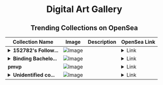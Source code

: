 <div align="center">

# Digital Art Gallery

## Trending Collections on OpenSea

| Collection Name                       | Image                                                                                     | Description                       | OpenSea Link                                                                                          |
|---------------------------------------|-------------------------------------------------------------------------------------------|-----------------------------------|--------------------------------------------------------------------------------------------------------|
| **<details><summary>152782's Follow...</summary>152782's Follower</details>** | ![Image](https://i.seadn.io/s/raw/files/19f9f090920392cc3650cbdf4361755b.png?w=500&auto=format?w=200&auto=format) |  | <details><summary>Link</summary>[152782's Follower](https://opensea.io/collection/152782-s-follower)</details> |
| **<details><summary>Binding Bachelo...</summary>Binding Bachelor</details>** | ![Image](https://i.seadn.io/s/raw/files/b31439402c06d7f7c430042e92bbd98f.jpg?w=500&auto=format?w=200&auto=format) |  | <details><summary>Link</summary>[Binding Bachelor](https://opensea.io/collection/binding-bachelor)</details> |
| **pmvp** | ![Image](https://i.seadn.io/s/raw/files/4e6c2611e8ba7bb30271926d2270ca21.png?w=500&auto=format?w=200&auto=format) |  | <details><summary>Link</summary>[pmvp](https://opensea.io/collection/pmvp-50)</details> |
| **<details><summary>Unidentified co...</summary>Unidentified contract 5a64360d-42b1-4922-a564-439c6a8cba82</details>** | ![Image](https://i.seadn.io/s/raw/files/baba96f35731d61ed10aec2a02344aab.jpg?w=500&auto=format?w=200&auto=format) |  | <details><summary>Link</summary>[Unidentified contract 5a64360d-42b1-4922-a564-439c6a8cba82](https://opensea.io/collection/unidentified-contract-5a64360d-42b1-4922-a564-439c)</details> |

</div>